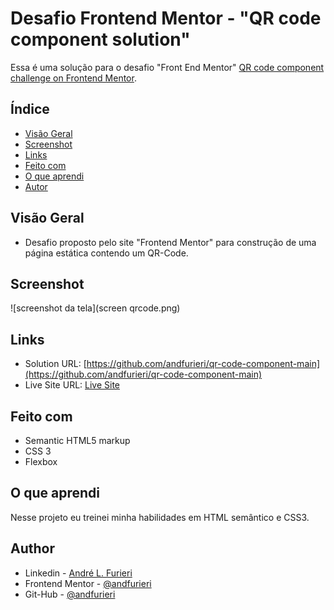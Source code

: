 # Desafio Frontend Mentor - "QR code component solution"

Essa é uma solução para o desafio "Front End Mentor" [QR code component challenge on Frontend Mentor](https://www.frontendmentor.io/challenges/qr-code-component-iux_sIO_H). 
## Índice

- [Visão Geral](#visão-geral)
- [Screenshot](#screenshot)
- [Links](#links)
- [Feito com](#Feito-com)
- [O que aprendi](#o-que-aprendi)
- [Autor](#autor)


## Visão Geral

- Desafio proposto pelo site "Frontend Mentor" para construção de uma página estática contendo um QR-Code.

## Screenshot

![screenshot da tela](screen qrcode.png)

## Links

- Solution URL: [https://github.com/andfurieri/qr-code-component-main](https://github.com/andfurieri/qr-code-component-main)
- Live Site URL: [Live Site](https://andfurieri.github.io/qr-code-component-main/)

## Feito com

- Semantic HTML5 markup
- CSS 3 
- Flexbox

## O que aprendi

Nesse projeto eu treinei minha habilidades em HTML semântico e CSS3.


## Author

- Linkedin - [André L. Furieri](https://www.linkedin.com/in/andr%C3%A9-luiz-furieri-991632a7/)
- Frontend Mentor - [@andfurieri](https://www.frontendmentor.io/profile/andfurieri)
- Git-Hub - [@andfurieri](https://github.com/andfurieri)
